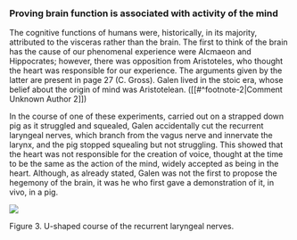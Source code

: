 ### Proving brain function is associated with activity of the mind

The cognitive functions of humans were, historically, in its majority, attributed to the visceras rather than the brain. The first to think of the brain has the cause of our phenomenal experience were Alcmaeon and Hippocrates; however, there was opposition from Aristoteles, who thought the heart was responsible for our experience. The arguments given by the latter are present in page 27 (C. Gross). Galen lived in the stoic era, whose belief about the origin of mind was Aristotelean. ([[#^footnote-2|Comment Unknown Author 2]])

In the course of one of these experiments, carried out on a strapped down pig as it struggled and squealed, Galen accidentally cut the recurrent laryngeal nerves, which branch from the vagus nerve and innervate the larynx, and the pig stopped squealing but not struggling. This showed that the heart was not responsible for the creation of voice, thought at the time to be the same as the action of the mind, widely accepted as being in the heart. Although, as already stated, Galen was not the first to propose the hegemony of the brain, it was he who first gave a demonstration of it, in vivo, in a pig.

![](<2 - Source Material/Masters/attachments/Attachment 2.png>)

Figure 3. U-shaped course of the recurrent laryngeal nerves.